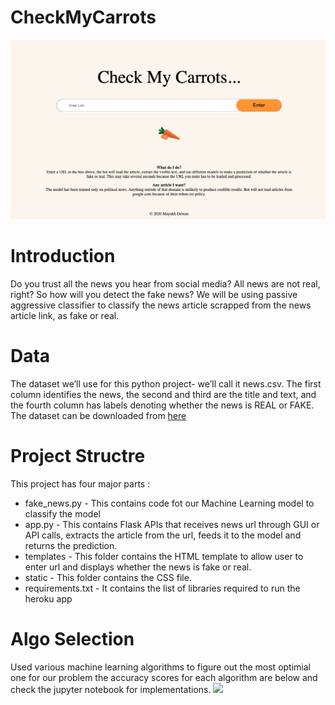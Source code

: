 # CheckMyCarrots

<img src="images/app.png">

# Introduction
Do you trust all the news you hear from social media? All news are not real, right? So how will you detect the fake news? We will be using passive aggressive classifier to classify the news article scrapped from the news article link, as fake or real.

# Data
The dataset we’ll use for this python project- we’ll call it news.csv. The first column identifies the news, the second and third are the title and text, and the fourth column has labels denoting whether the news is REAL or FAKE. The dataset can be downloaded from [here](https://www.dropbox.com/s/a9tnlsont46g9wg/news_dataset.csv?dl=0)

# Project Structre
This project has four major parts :

* fake_news.py - This contains code fot our Machine Learning model to classify the model 
* app.py - This contains Flask APIs that receives news url through GUI or API calls, extracts the article from the url, feeds it to the model and returns the prediction.
* templates - This folder contains the HTML template to allow user to enter url and displays whether the news is fake or real.
* static - This folder contains the CSS file.
* requirements.txt - It contains the list of libraries required to run the heroku app

# Algo Selection

Used various machine learning algorithms to figure out the most optimial one for our problem the accuracy scores for each algorithm are below and check the jupyter notebook for implementations.
<img src="images/scores.png">


